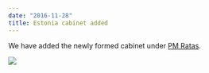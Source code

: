 ```yaml
---
date: "2016-11-28"
title: Estonia cabinet added
---
```


We have added the newly formed cabinet under [PM Ratas](http://www.parlgov.org/explore/est/cabinet/2016-11-20/).

![](/images/parliament-scotland.jpg)
